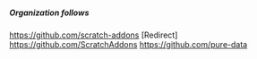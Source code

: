 ##### Organization follows

https://github.com/scratch-addons [Redirect]
https://github.com/ScratchAddons
https://github.com/pure-data

